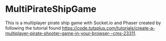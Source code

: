 # MultiPirateShipGame

This is a multiplayer pirate ship game with Socket.io and Phaser created by following the tutorial found https://code.tutsplus.com/tutorials/create-a-multiplayer-pirate-shooter-game-in-your-browser--cms-23311.